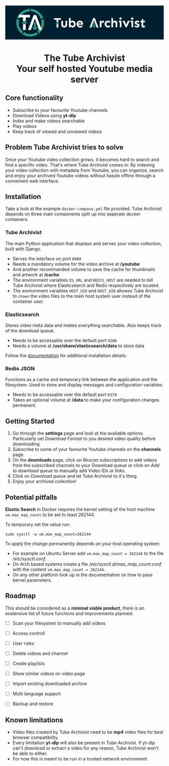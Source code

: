 ![banner-tube-archivist-light.png](assets/tube-archivist-banner.jpg?raw=true "Tube Archivist Banner")  

<center><h1>The Tube Archivist<br>Your self hosted Youtube media server</h1></center>


## Core functionality
* Subscribe to your favourite Youtube channels
* Download Videos using **yt-dlp**
* Index and make videos searchable
* Play videos
* Keep track of viewed and unviewed videos

## Problem Tube Archivist tries to solve
Once your Youtube video collection grows, it becomes hard to search and find a specific video. That's where Tube Archivist comes in: By indexing your video collection with metadata from Youtube, you can organize, search and enjoy your archived Youtube videos without hassle offline through a convenient web interface.

## Installation
Take a look at the example `docker-compose.yml` file provided. Tube Archivist depends on three main components split up into seperate docker containers:  

### Tube Archivist
The main Python application that displays and serves your video collection, built with Django.
  - Serves the interface on port `8000`
  - Needs a mandatory volume for the video archive at **/youtube**
  - And another recommended volume to save the cache for thumbnails and artwork at **/cache**.
  - The environment variables `ES_URL` and `REDIS_HOST` are needed to tell Tube Archivist where Elasticsearch and Redis respectively are located.
  - The environment variables `HOST_UID` and `HOST_GID` allowes Tube Archivist to `chown` the video files to the main host system user instead of the container user.

### Elasticsearch
Stores video meta data and makes everything searchable. Also keeps track of the download queue.
  - Needs to be accessable over the default port `9200`
  - Needs a volume at **/usr/share/elasticsearch/data** to store data

Follow the [documentation](https://www.elastic.co/guide/en/elasticsearch/reference/current/docker.html) for additional installation details.

### Redis JSON
Functions as a cache and temporary link between the application and the filesystem. Used to store and display messages and configuration variables.
  - Needs to be accessable over the default port `6379`
  - Takes an optional volume at **/data** to make your configuration changes permanent.

## Getting Started
1. Go through the **settings** page and look at the available options. Particularly set *Download Format* to you desired video quality before downloading.
2. Subscribe to some of your favourite Youtube channels on the **channels** page. 
3. On the **downloads** page, click on *Rescan subscriptions* to add videos from the subscribed channels to your Download queue or click on *Add to download queue* to manually add Video IDs or links.
4. Click on *Download queue* and let Tube Archivist to it's thing. 
5. Enjoy your archived collection!

## Potential pitfalls
**Elastic Search** in Docker requires the kernel setting of the host machine `vm.max_map_count` to be set to least 262144.

To temporary set the value run:  
```
sudo sysctl -w vm.max_map_count=262144
```  

To apply the change permanently depends on your host operating system:  
- For example on Ubuntu Server add `vm.max_map_count = 262144` to the file */etc/sysctl.conf*.
- On Arch based systems create a file */etc/sysctl.d/max_map_count.conf* with the content `vm.max_map_count = 262144`. 
- On any other platform look up in the documentation on how to pass kernel parameters.


## Roadmap
This should be considered as a **minimal viable product**, there is an exstensive list of future functions and improvements planned: 
- [ ] Scan your filesystem to manually add videos
- [ ] Access controll
- [ ] User roles
- [ ] Delete videos and channel
- [ ] Create playlists
- [ ] Show similar videos on video page
- [ ] Import existing downloaded archive
- [ ] Multi language support
- [ ] Backup and restore


## Known limitations
- Video files created by Tube Archivist need to be **mp4** video files for best browser compatibility.
- Every limitation **yt-dlp** will also be present in Tube Archivist. If yt-dlp can't download or extract a video for any reason, Tube Archivist won't be able to either.
- For now this is meant to be run in a trusted network environment.
